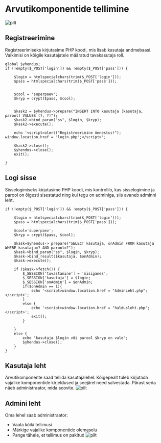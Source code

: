 # Arvutikomponentide tellimine
![pilt](https://github.com/AntonBuivol/Arvutid/assets/120181261/896ca8ed-ac3b-43b3-9e89-7618811da355)


## Registreerimine
Registreerimiseks kirjutasime PHP koodi, mis lisab kasutaja andmebaasi. Vaikimisi on kõigile kasutajatele määratud tavakasutaja roll.
```
global $yhendus;
if (!empty($_POST['login']) && !empty($_POST['pass'])) {

    $login = htmlspecialchars(trim($_POST['login']));
    $pass = htmlspecialchars(trim($_POST['pass']));


    $cool = 'superpaev';
    $kryp = crypt($pass, $cool);


    $kask2 = $yhendus->prepare("INSERT INTO kasutaja (kasutaja, parool) VALUES (?, ?)");
    $kask2->bind_param("ss", $login, $kryp);
    $kask2->execute();
        
    echo '<script>alert("Registreerimine õnnestus!"); window.location.href = "login.php";</script>';

    $kask2->close();
    $yhendus->close();
    exit();

}
```
## Logi sisse
Sisselogimiseks kirjutasime PHP koodi, mis kontrollib, kas sisselogimine ja parool on õigesti sisestatud ning kui tegu on adminiga, siis avaneb adminni leht.
```
if (!empty($_POST['login']) && !empty($_POST['pass'])) {

    $login = htmlspecialchars(trim($_POST['login']));
    $pass = htmlspecialchars(trim($_POST['pass']));

    $cool='superpaev';
    $kryp = crypt($pass, $cool);

    $kask=$yhendus-> prepare("SELECT kasutaja, onAdmin FROM kasutaja WHERE kasutaja=? AND parool=?");
    $kask->bind_param("ss", $login, $kryp);
    $kask->bind_result($kasutaja, $onAdmin);
    $kask->execute();

    if ($kask->fetch()) {
        $_SESSION['tuvastamine'] = 'misiganes';
        $_SESSION['kasutaja'] = $login;
        $_SESSION['onAdmin'] = $onAdmin;
        if($onAdmin == 1){
            echo '<script>window.location.href = "AdminLeht.php";</script>';
        }
        else {
            echo '<script>window.location.href = "haldusleht.php";</script>';
            exit();
        }

    }
    else {
        echo "kasutaja $login või parool $kryp on vale";
        $yhendus->close();
    }
}
```

## Kasutaja leht
Arvutikomponente saad tellida kasutajalehel. Kõigepealt tuleb kirjutada vajalike komponentide kirjeldused ja seejärel need salvestada. Pärast seda näeb administraator, mida soovite.
![pilt](https://github.com/AntonBuivol/Arvutid/assets/120181261/2b16fabd-d9d4-4482-9ab0-f1dab03f52c5)

## Admini leht

Oma lehel saab administraator:
* Vaata kõiki tellimusi
* Märkige vajalike komponentide olemasolu
* Pange tähele, et tellimus on pakitud
![pilt](https://github.com/AntonBuivol/Arvutid/assets/120181261/a48c635c-1096-4e02-ac00-b059dfab9486)

